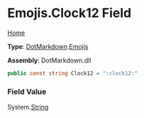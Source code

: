 # Emojis\.Clock12 Field

[Home](../../../README.md)

**Type**: [DotMarkdown](../../README.md)\.[Emojis](../README.md)

**Assembly**: DotMarkdown\.dll

```csharp
public const string Clock12 = ":clock12:"
```

### Field Value

System\.[String](https://docs.microsoft.com/en-us/dotnet/api/system.string)